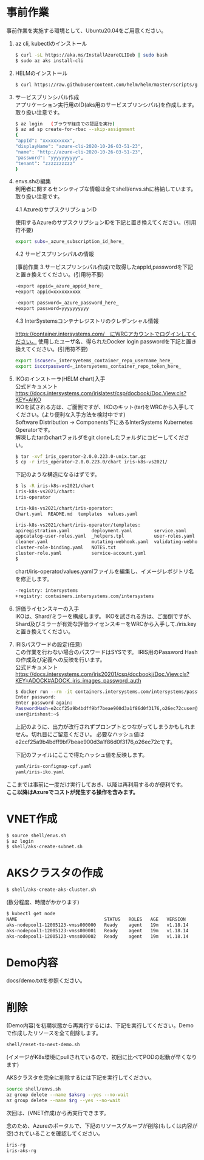 # 事前作業
事前作業を実施する環境として、Ubuntu20.04をご用意ください。
1. az cli, kubectlのインストール  
    ```bash
    $ curl -sL https://aka.ms/InstallAzureCLIDeb | sudo bash
    $ sudo az aks install-cli
    ```

2. HELMのインストール  
    ```bash
    $ curl https://raw.githubusercontent.com/helm/helm/master/scripts/get-helm-3 | bash
    ```

3. サービスプリンシパル作成  
アプリケーション実行用のID(aks用のサービスプリンシパル)を作成します。取り扱い注意です。

    ```bash
    $ az login   (ブラウザ経由での認証を実行)
    $ az ad sp create-for-rbac --skip-assignment
    {
    "appId": "xxxxxxxxxx",
    "displayName": "azure-cli-2020-10-26-03-51-23",
    "name": "http://azure-cli-2020-10-26-03-51-23",
    "password": "yyyyyyyyyy",
    "tenant": "zzzzzzzzzz"
    }
    ```

4. envs.shの編集  
利用者に関するセンシティブな情報は全てshell/envs.shに格納しています。取り扱い注意です。

    4.1 AzureのサブスクリプションID

    使用するAzureのサブスクリプションIDを下記と置き換えてください。(引用符不要)
    ```bash
    export subs=_azure_subscription_id_here_
    ```
    4.2 サービスプリンシパルの情報

    (事前作業 3.サービスプリンシパル作成)で取得したappId,passwordを下記と置き換えてください。(引用符不要)

    ```bash
    -export appid=_azure_appid_here_
    +export appid=xxxxxxxxxx

    -export password=_azure_password_here_
    +export password=yyyyyyyyyy
    ```

    4.3 InterSystemsコンテナレジストリのクレデンシャル情報
    
    https://container.intersystems.com/　にWRCアカウントでログインしてください。
    使用したユーザ名、得られたDocker login passwordを下記と置き換えてください。(引用符不要)

    ```bash
    export iscuser=_intersyetems_container_repo_username_here_
    export isccrpassword=_intersyetems_container_repo_token_here_
    ```

5. IKOのインストーラ(HELM chart)入手  
公式ドキュメント  
https://docs.intersystems.com/irislatest/csp/docbook/Doc.View.cls?KEY=AIKO  
IKOを試される方は、ご面倒ですが、IKOのキット(tar)をWRCから入手してください。(より便利な入手方法を検討中です)  
Software Distribution -> Components下にあるInterSystems Kubernetes Operatorです。  
解凍したtarのchartフォルダをgit cloneしたフォルダにコピーしてください。
    ```bash
    $ tar -xvf iris_operator-2.0.0.223.0-unix.tar.gz
    $ cp -r iris_operator-2.0.0.223.0/chart iris-k8s-vs2021/
    ```
    下記のような構造になるはずです。
    ```bash
    $ ls -R iris-k8s-vs2021/chart
    iris-k8s-vs2021/chart:
    iris-operator

    iris-k8s-vs2021/chart/iris-operator:
    Chart.yaml  README.md  templates  values.yaml

    iris-k8s-vs2021/chart/iris-operator/templates:
    apiregistration.yaml        deployment.yaml        service.yaml
    appcatalog-user-roles.yaml  _helpers.tpl           user-roles.yaml
    cleaner.yaml                mutating-webhook.yaml  validating-webhook.yaml
    cluster-role-binding.yaml   NOTES.txt
    cluster-role.yaml           service-account.yaml
    $
    ```

    chart/iris-operator/values.yamlファイルを編集し、イメージレポジトリ名を修正します。

    ```bash
    -registry: intersystems
    +registry: containers.intersystems.com/intersystems
    ```

6. 評価ライセンスキーの入手  
IKOは、Shard/ミラーを構成します。
IKOを試される方は、ご面倒ですが、Shard及びミラーが有効な評価ライセンスキーをWRCから入手して./iris.keyと置き換えてください。

7. IRISパスワードの設定(任意)  
この作業を行わない場合のパスワードはSYSです。
IRIS用のPassword Hashの作成及び定義への反映を行います。  
公式ドキュメント  
https://docs.intersystems.com/iris20201/csp/docbookj/Doc.View.cls?KEY=ADOCK#ADOCK_iris_images_password_auth

    ```bash
    $ docker run --rm -it containers.intersystems.com/intersystems/passwordhash:1.0
    Enter password:
    Enter password again:
    PasswordHash=e2ccf25a9b4bdff9bf7beae900d3a1f86d0f3176,o26ec72cuser@irishost:~$
    user@irishost:~$
    ```
    上記のように、出力が改行されずプロンプトとつながってしまうかもしれません。切れ目にご留意ください。
    必要なハッシュ値はe2ccf25a9b4bdff9bf7beae900d3a1f86d0f3176,o26ec72cです。

    下記のファイルにここで得たハッシュ値を反映します。  
    ```bash
    yaml/iris-configmap-cpf.yaml
    yaml/iris-iko.yaml
    ```

ここまでは事前に一度だけ実行しておき、以降は再利用するのが便利です。  
**ここ以降はAzureでコストが発生する操作を含みます。**

# VNET作成
```bash
$ source shell/envs.sh
$ az login
$ shell/aks-create-subnet.sh
```

# AKSクラスタの作成
```bash
$ shell/aks-create-aks-cluster.sh
```
(数分程度、時間がかかります)

```bash
$ kubectl get node
NAME                                STATUS   ROLES   AGE   VERSION
aks-nodepool1-12005123-vmss000000   Ready    agent   19m   v1.18.14
aks-nodepool1-12005123-vmss000001   Ready    agent   19m   v1.18.14
aks-nodepool1-12005123-vmss000002   Ready    agent   19m   v1.18.14
```

# Demo内容
docs/demo.txtを参照ください。

# 削除

(Demo内容)を初期状態から再実行するには、下記を実行してください。Demoで作成したリソースを全て削除します。
```bash
shell/reset-to-next-demo.sh
```
(イメージがK8s環境にpullされているので、初回に比べてPODの起動が早くなります)

AKSクラスタを完全に削除するには下記を実行してください。
```bash
source shell/envs.sh
az group delete --name $aksrg --yes --no-wait
az group delete --name $rg --yes --no-wait
```
次回は、(VNET作成)から再実行できます。

念のため、Azureのポータルで、下記のリソースグループが削除(もしくは内容が空)されていることを確認してください。
```bash
iris-rg
iris-aks-rg
```